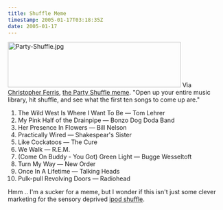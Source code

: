 ```yaml
---
title: Shuffle Meme
timestamp: 2005-01-17T03:18:35Z
date: 2005-01-17
---
```


<img alt="Party-Shuffle.jpg" src="http://blog.whatfettle.com/archives/Party-Shuffle.jpg" width="403" height="106" border="0" />
Via <span class="vcard"><a rel="met friend colleague" class="fn url" href="http://christo4ferris.blogspot.com/">Christopher Ferris</a></span>, <a href='http://web.archive.org/web/20051029135245/http://webpages.charter.net/chrisfer/2005/01/shuffle-meme.htmll'>the Party Shuffle meme</a>. "Open up your entire music library, hit shuffle, and see what the first ten songs to come up are." 
<ol>
<li>The Wild West Is Where I Want To Be — Tom Lehrer</li>
<li>My Pink Half of the Drainpipe — Bonzo Dog Doda Band</li>
<li>Her Presence In Flowers — Bill Nelson</li>
<li>Practically Wired — Shakespear's Sister</li>
<li>Like Cockatoos — The Cure</li>			
<li>We Walk — R.E.M.</li>			
<li>(Come On Buddy - You Got) Green Light — Bugge Wesseltoft</li>
<li>Turn My Way — New Order</li>
<li>Once In A Lifetime — Talking Heads</li>
<li>Pulk-pull Revolving Doors — Radiohead</li>				

</ol> 
Hmm .. I'm a sucker for a meme, but I wonder if this isn't just some clever marketing for the sensory deprived <a href='http://www.apple.com/ipodshuffle/'>ipod shuffle</a>.
